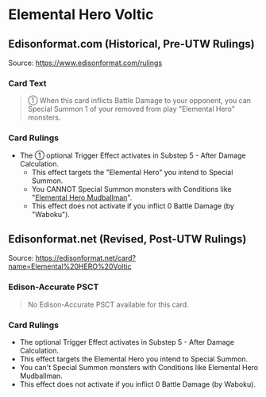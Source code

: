 # Elemental Hero Voltic

## Edisonformat.com (Historical, Pre-UTW Rulings)

Source: https://www.edisonformat.com/rulings

### Card Text

> ① When this card inflicts Battle Damage to your opponent, you can Special Summon 1 of your removed from play "Elemental Hero" monsters.

### Card Rulings

*   The ① optional Trigger Effect activates in Substep 5 - After Damage Calculation.
    *   This effect targets the "Elemental Hero" you intend to Special Summon.
    *   You CANNOT Special Summon monsters with Conditions like "[Elemental Hero Mudballman](https://yugipedia.com/wiki/Elemental_HERO_Mudballman)".
    *   This effect does not activate if you inflict 0 Battle Damage (by "Waboku").

## Edisonformat.net (Revised, Post-UTW Rulings)

Source: https://edisonformat.net/card?name=Elemental%20HERO%20Voltic

### Edison-Accurate PSCT

> No Edison-Accurate PSCT available for this card.

### Card Rulings

*   The optional Trigger Effect activates in Substep 5 - After Damage Calculation.
*   This effect targets the Elemental Hero you intend to Special Summon.
*   You can't Special Summon monsters with Conditions like Elemental Hero Mudballman.
*   This effect does not activate if you inflict 0 Battle Damage (by Waboku).
            